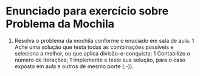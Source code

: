 # Enunciado para exercício sobre Problema da Mochila

1. Resolva o problema da mochila conforme o enuciado em sala de aula. 
   1 Ache uma solução que testa todas as combinações possíveis e seleciona a melhor, ou que aplica divisão-e-conquista;
   1 Contabilize o número de iterações;
   1 Implemente e teste sua solução, para o caso exposto em aula e outros de mesmo porte (;-)).
